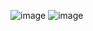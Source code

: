![image](https://user-images.githubusercontent.com/42006829/184194040-071e527e-f688-4563-8951-0d9516233a0f.png) ![image](https://user-images.githubusercontent.com/42006829/184194101-480a8944-7545-4c3e-bda6-6bc37309281d.png)

